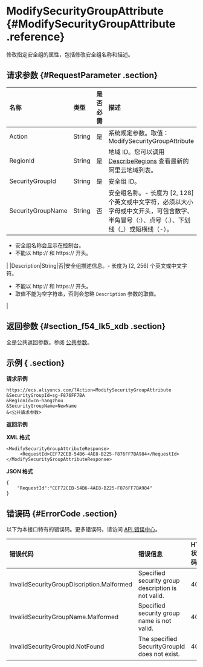 # ModifySecurityGroupAttribute {#ModifySecurityGroupAttribute .reference}

修改指定安全组的属性，包括修改安全组名称和描述。

## 请求参数 {#RequestParameter .section}

|名称|类型|是否必需|描述|
|:-|:-|:---|:-|
|Action|String|是|系统规定参数。取值：ModifySecurityGroupAttribute|
|RegionId|String|是|地域 ID。您可以调用 [DescribeRegions](cn.zh-CN/API参考/地域/DescribeRegions.md#) 查看最新的阿里云地域列表。|
|SecurityGroupId|String|是|安全组 ID。|
|SecurityGroupName|String|否|安全组名称。-   长度为 \[2, 128\] 个英文或中文字符，必须以大小字母或中文开头，可包含数字、半角冒号（:）、点号（.）、下划线（\_）或短横线（-）。
-   安全组名称会显示在控制台。
-   不能以 http:// 和 https:// 开头。

|
|Description|String|否|安全组描述信息。-   长度为 \[2, 256\] 个英文或中文字符。
-   不能以 http:// 和 https:// 开头。
-   取值不能为空字符串，否则会忽略 `Description` 参数的取值。

|

## 返回参数 {#section_f54_lk5_xdb .section}

全是公共返回参数。参阅 [公共参数](cn.zh-CN/API参考/调用方式/公共参数.md#commonResponseParameters)。

## 示例 { .section}

**请求示例** 

```
https://ecs.aliyuncs.com/?Action=ModifySecurityGroupAttribute
&SecurityGroupId=sg-F876FF7BA
&RegionId=cn-hangzhou
&SecurityGroupName=NewName
&<公共请求参数>
```

**返回示例** 

**XML 格式**

```
<ModifySecurityGroupAttributeResponse>
     <RequestId>CEF72CEB-54B6-4AE8-B225-F876FF7BA984</RequestId>
</ModifySecurityGroupAttributeResponse>
```

 **JSON 格式** 

```
{
    "RequestId":"CEF72CEB-54B6-4AE8-B225-F876FF7BA984"
}
```

## 错误码 {#ErrorCode .section}

以下为本接口特有的错误码。更多错误码，请访问 [API 错误中心](https://error-center.aliyun.com/status/product/Ecs)。

|错误代码|错误信息|HTTP 状态码|说明|
|:---|:---|:-------|:-|
|InvalidSecurityGroupDiscription.Malformed|Specified security group description is not valid.|400|指定的 `Description`不合法。|
|InvalidSecurityGroupName.Malformed|Specified security group name is not valid.|400|指定的 `SecurityGroupName`不合法。|
|InvalidSecurityGroupId.NotFound|The specified SecurityGroupId does not exist.|404|指定的 `SecurityGroupId` 不存在。|


